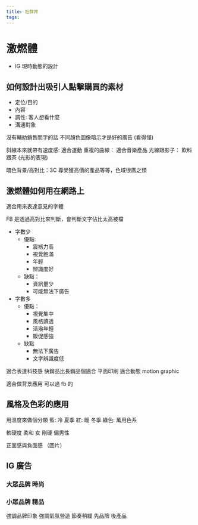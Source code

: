 ```yaml
---
title: 社群丼
tags:
---
```


# 激燃體

- IG 現時動態的設計

## 如何設計出吸引人點擊購買的素材

- 定位/目的
- 內容
- 調性: 客人想看什麼
- 溝通對象

沒有輔助銷售問字的話
不同顏色圖像暗示才是好的廣告 (看得懂)

斜線本來就帶有速度感: 適合運動
重複的曲線： 適合音樂產品
光線跟影子： 飲料跟茶 (光影的表現)

暗色背景/高對比：3C 尊榮獲高價的產品等等，色域很廣之類

## 激燃體如何用在網路上

適合用來表達意見的字體

FB 是透過高對比來判斷，會判斷文字佔比太高被檔

- 字數少
  - 優點:
    - 震撼力高
    - 視覺飽滿
    - 年輕
    - 辨識度好
  - 缺點：
    - 資訊量少
    - 可能無法下廣告
- 字數多
  - 優點：
    - 視覺集中
    - 風格讀透
    - 活潑年輕
    - 販促感強
  - 缺點
    - 無法下廣告
    - 文字辨識度低

適合表達科技感
快銷品比長銷品個適合
平面印刷
適合動態
motion graphic

適合做背景應用
可以過 fb 的

## 風格及色彩的應用

用溫度來做個分類
藍: 冷 夏季
紅: 暖 冬季
綠色: 萬用色系

軟硬度
柔和 女
剛硬 偏男性

正面感與負面感 （圖片）

## IG 廣告

### 大眾品牌 時尚

### 小眾品牌 精品

強調品牌印象
強調氣氛營造
節奏稍緩
先品牌 後產品
